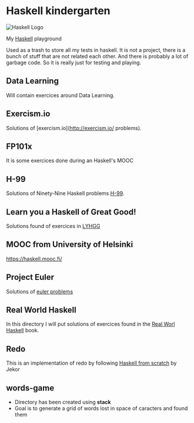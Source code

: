 # Haskell kindergarten

![Haskell Logo](https://www.haskell.org/img/haskell-logo.svg)

My [Haskell](https://www.haskell.org/) playground

Used as a trash to store all my tests in haskell. It is not a project, there is a
bunch of stuff that are not related each other. And there is probably a
lot of garbage code. So it is really just for testing and playing.

## Data Learning

Will contain exercices around Data Learning.

## Exercism.io

Solutions of [exercism.io](http://exercism.io/ problems).

## FP101x

It is some exercices done during an Haskell's MOOC

## H-99

Solutions of Ninety-Nine Haskell problems [H-99](https://wiki.haskell.org/H-99:_Ninety-Nine_Haskell_Problems).

## Learn you a Haskell of Great Good!

Solutions found of exercices in [LYHGG](http://learnyouahaskell.com)

## MOOC from University of Helsinki

https://haskell.mooc.fi/

## Project Euler

Solutions of [euler problems](https://projecteuler.net/)

## Real World Haskell

In this directory I will put solutions of exercices found in the
[Real Worl Haskell](http://book.realworldhaskell.org/) book.

## Redo

This is an implementation of redo by following
[Haskell from scratch](https://www.youtube.com/playlist?list=PLxj9UAX4Em-Ij4TKwKvo-SLp-Zbv-hB4B) by Jekor

## words-game

- Directory has been created using **stack**
- Goal is to generate a grid of words lost in space of caracters and found
them
